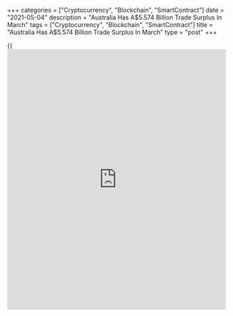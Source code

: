 +++
categories = ["Cryptocurrency", "Blockchain", "SmartContract"]
date = "2021-05-04"
description = "Australia Has A$5.574 Billion Trade Surplus In March"
tags = ["Cryptocurrency", "Blockchain", "SmartContract"]
title = "Australia Has A$5.574 Billion Trade Surplus In March"
type = "post"
+++

{{<iframe id="large-banner" src="https://www.bounty.group/#slide=26.0" width="100%" height="600" scrolling="no" style="border: 0px solid rgb(216, 221, 230); border-radius: 3px;">}}

Australia posted a seasonally adjusted merchandise trade surplus of
A$5.574 billion in March, the Australian Bureau of Statistics said on
Tuesday.

That was shy of expectations for a surplus of A$8 billion following the
upwardly revised A$7.595 billion surplus in February (originally A$7.529
billion).

Exports were down A$681 million or 2 percent on month to A$38.274
billion after slipping a downwardly revised 1.3 percent in the previous
month (originally -1.0 percent).

Imports rose A$1.340 billion or 4.0 percent on month to A$32.700 billion
after advancing a downwardly revised 4.7 percent a month earlier
(originally 5 percent).

For comments and feedback [contact](https://www.playgroundfx.com/contact/): editorial@rtt[news](https://www.letsplayfx.com/blog/forex-news-website/).com

[Economic News][1]

 **What parts of the world are seeing the best (and worst) economic
performances lately? Click[here][2] to check out our [Econ Scorecard][2]
and find out! See up-to-the-moment [ranking](https://www.playgroundfx.com/blog/crypto-exchange-ranking/)s for the best and worst
performers in [GDP][2], [unemployment rate][3], [inflation][4] and much
more.**

   1. www.rtt[news](https://www.letsplayfx.com/blog/forex-news-website/).com/Content/EconomicNews.aspx
   2. www.rtt[news](https://www.letsplayfx.com/blog/forex-news-website/).com/economic-scorecard/world-rank/GDP/highest-performance.aspx
   3. www.rtt[news](https://www.letsplayfx.com/blog/forex-news-website/).com/economic-scorecard/world-rank/unemployment-rate/lowest-performance.aspx
   4. www.rtt[news](https://www.letsplayfx.com/blog/forex-news-website/).com/economic-scorecard/world-rank/CPI/highest-performance.aspx